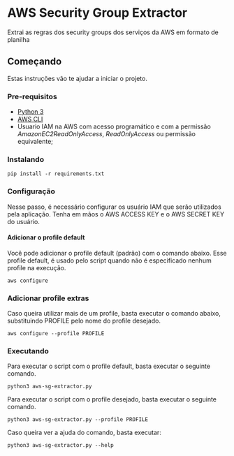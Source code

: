 # AWS Security Group Extractor

Extrai as regras dos security groups dos serviços da AWS em formato de planilha

## Começando

Estas instruções vão te ajudar a iniciar o projeto.

### Pre-requisitos

- [Python 3](https://www.python.org/downloads/)
- [AWS CLI](https://docs.aws.amazon.com/cli/latest/userguide/install-cliv2.html)
- Usuario IAM na AWS com acesso programático e com a permissão *AmazonEC2ReadOnlyAccess*, *ReadOnlyAccess* ou permissão equivalente;

### Instalando

```
pip install -r requirements.txt
```

### Configuração
Nesse passo, é necessário configurar os usuário IAM que serão utilizados pela aplicação.
Tenha em mãos o AWS ACCESS KEY e o AWS SECRET KEY do usuário.

#### Adicionar o profile default

Você pode adicionar o profile default (padrão) com o comando abaixo.
Esse profile default, é usado pelo script quando não é especificado nenhum profile na execução.

```
aws configure
```

### Adicionar profile extras
Caso queira utilizar mais de um profile, basta executar o comando abaixo, substituindo PROFILE pelo nome do profile desejado.

```
aws configure --profile PROFILE
```

### Executando

Para executar o script com o profile default, basta executar o seguinte comando.
```
python3 aws-sg-extractor.py
```

Para executar o script com o profile desejado, basta executar o seguinte comando.
```
python3 aws-sg-extractor.py --profile PROFILE
```

Caso queira ver a ajuda do comando, basta executar:
```
python3 aws-sg-extractor.py --help
```

